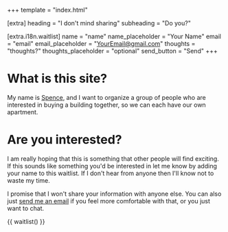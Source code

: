 +++
template = "index.html"

[extra]
heading = "I don't mind sharing"
subheading = "Do you?"

[extra.i18n.waitlist]
name = "name"
name_placeholder = "Your Name"
email = "email"
email_placeholder = "YourEmail@gmail.com"
thoughts = "thoughts?"
thoughts_placeholder = "optional"
send_button = "Send"
+++

# What is this site?

My name is [Spence](https://spenc.es/), and I want to organize a group of people who are interested in buying a building together, so we can each have our own apartment.

# Are you interested?

I am really hoping that this is something that other people will find exciting.
If this sounds like something you'd be interested in let me know by adding your name to this waitlist. If I don't hear from anyone then I'll know not to waste my time.

I promise that I won't share your information with anyone else. You can also just [send me an email](mailto:spence@c00p.org) if you feel more comfortable with that, or you just want to chat.

<!-- Note: waitlist i18n has to be set in front matter, i.e. the "+++" above, for this to be translated -->
{{ waitlist() }}